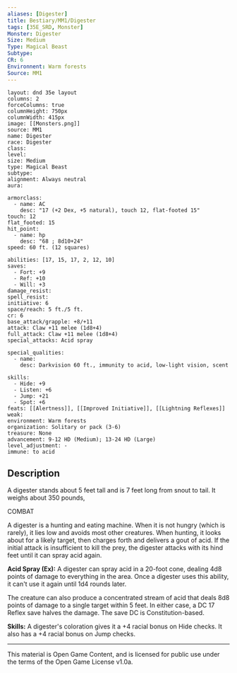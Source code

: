 ```yaml
---
aliases: [Digester]
title: Bestiary/MM1/Digester
tags: [35E_SRD, Monster]
Monster: Digester
Size: Medium
Type: Magical Beast
Subtype: 
CR: 6
Environnent: Warm forests
Source: MM1
---
```


```statblock
layout: dnd 35e layout
columns: 2
forceColumns: true
columnHeight: 750px
columnWidth: 415px
image: [[Monsters.png]]
source: MM1
name: Digester
race: Digester
class: 
level: 
size: Medium
type: Magical Beast
subtype: 
alignment: Always neutral
aura: 

armorclass:
  - name: AC
    desc: "17 (+2 Dex, +5 natural), touch 12, flat-footed 15"
touch: 12
flat_footed: 15
hit_point:
  - name: hp
    desc: "68 ; 8d10+24"
speed: 60 ft. (12 squares)

abilities: [17, 15, 17, 2, 12, 10]
saves:
  - Fort: +9
  - Ref: +10
  - Will: +3
damage_resist: 
spell_resist: 
initiative: 6
space/reach: 5 ft./5 ft.
cr: 6
base_attack/grapple: +8/+11
attack: Claw +11 melee (1d8+4)
full_attack: Claw +11 melee (1d8+4)
special_attacks: Acid spray

special_qualities:
  - name: 
    desc: Darkvision 60 ft., immunity to acid, low-light vision, scent

skills:
  - Hide: +9
  - Listen: +6
  - Jump: +21
  - Spot: +6
feats: [[Alertness]], [[Improved Initiative]], [[Lightning Reflexes]]
weak: 
environment: Warm forests
organization: Solitary or pack (3-6)
treasure: None
advancement: 9-12 HD (Medium); 13-24 HD (Large)
level_adjustment: -
immune: to acid
```

## Description

<p>A digester stands about 5 feet tall and is 7 feet long from snout to tail. It weighs about 350 pounds,</p>
<p>COMBAT</p>
<p>A digester is a hunting and eating machine. When it is not hungry (which is rarely), it lies low and avoids most other creatures. When hunting, it looks about for a likely target, then charges forth and delivers a gout of acid. If the initial attack is insufficient to kill the prey, the digester attacks with its hind feet until it can spray acid again.</p>
<p>
            <b>Acid Spray (Ex):</b> A digester can spray acid in a 20-foot cone, dealing 4d8 points of damage to everything in the area. Once a digester uses this ability, it can't use it again until 1d4 rounds later.</p>
<p>The creature can also produce a concentrated stream of acid that deals 8d8 points of damage to a single target within 5 feet. In either case, a DC 17 Reflex save halves the damage. The save DC is Constitution-based.</p>
<p>
            <b>Skills:</b> A digester's coloration gives it a +4 racial bonus on Hide checks. It also has a +4 racial bonus on Jump checks.</p>

---

This material is Open Game Content, and is licensed for public use under
the terms of the Open Game License v1.0a.
